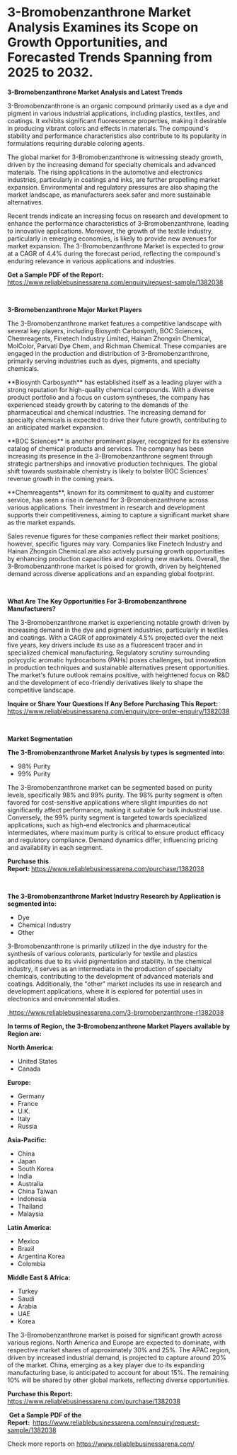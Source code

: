 <p><h1>3-Bromobenzanthrone Market Analysis Examines its Scope on Growth Opportunities, and Forecasted Trends Spanning from 2025 to 2032.</h1></p><p><strong>3-Bromobenzanthrone Market Analysis and Latest Trends</strong></p>
<p><p>3-Bromobenzanthrone is an organic compound primarily used as a dye and pigment in various industrial applications, including plastics, textiles, and coatings. It exhibits significant fluorescence properties, making it desirable in producing vibrant colors and effects in materials. The compound's stability and performance characteristics also contribute to its popularity in formulations requiring durable coloring agents.</p><p>The global market for 3-Bromobenzanthrone is witnessing steady growth, driven by the increasing demand for specialty chemicals and advanced materials. The rising applications in the automotive and electronics industries, particularly in coatings and inks, are further propelling market expansion. Environmental and regulatory pressures are also shaping the market landscape, as manufacturers seek safer and more sustainable alternatives.</p><p>Recent trends indicate an increasing focus on research and development to enhance the performance characteristics of 3-Bromobenzanthrone, leading to innovative applications. Moreover, the growth of the textile industry, particularly in emerging economies, is likely to provide new avenues for market expansion. The 3-Bromobenzanthrone Market is expected to grow at a CAGR of 4.4% during the forecast period, reflecting the compound's enduring relevance in various applications and industries.</p></p>
<p><strong>Get a Sample PDF of the Report:&nbsp;</strong> <a href="https://www.reliablebusinessarena.com/enquiry/request-sample/1382038?utm_campaign=3214&utm_medium=2&utm_source=Github&utm_content=ia&utm_term=02042025&utm_id=3-bromobenzanthrone">https://www.reliablebusinessarena.com/enquiry/request-sample/1382038</a></p>
<p>&nbsp;</p>
<p><strong>3-Bromobenzanthrone Major Market Players</strong></p>
<p><p>The 3-Bromobenzanthrone market features a competitive landscape with several key players, including Biosynth Carbosynth, BOC Sciences, Chemreagents, Finetech Industry Limited, Hainan Zhongxin Chemical, MolColor, Parvati Dye Chem, and Richman Chemical. These companies are engaged in the production and distribution of 3-Bromobenzanthrone, primarily serving industries such as dyes, pigments, and specialty chemicals.</p><p>**Biosynth Carbosynth** has established itself as a leading player with a strong reputation for high-quality chemical compounds. With a diverse product portfolio and a focus on custom syntheses, the company has experienced steady growth by catering to the demands of the pharmaceutical and chemical industries. The increasing demand for specialty chemicals is expected to drive their future growth, contributing to an anticipated market expansion.</p><p>**BOC Sciences** is another prominent player, recognized for its extensive catalog of chemical products and services. The company has been increasing its presence in the 3-Bromobenzanthrone segment through strategic partnerships and innovative production techniques. The global shift towards sustainable chemistry is likely to bolster BOC Sciences' revenue growth in the coming years.</p><p>**Chemreagents**, known for its commitment to quality and customer service, has seen a rise in demand for 3-Bromobenzanthrone across various applications. Their investment in research and development supports their competitiveness, aiming to capture a significant market share as the market expands.</p><p>Sales revenue figures for these companies reflect their market positions; however, specific figures may vary. Companies like Finetech Industry and Hainan Zhongxin Chemical are also actively pursuing growth opportunities by enhancing production capacities and exploring new markets. Overall, the 3-Bromobenzanthrone market is poised for growth, driven by heightened demand across diverse applications and an expanding global footprint.</p></p>
<p>&nbsp;</p>
<p><strong>What Are The Key Opportunities For 3-Bromobenzanthrone Manufacturers?</strong></p>
<p><p>The 3-Bromobenzanthrone market is experiencing notable growth driven by increasing demand in the dye and pigment industries, particularly in textiles and coatings. With a CAGR of approximately 4.5% projected over the next five years, key drivers include its use as a fluorescent tracer and in specialized chemical manufacturing. Regulatory scrutiny surrounding polycyclic aromatic hydrocarbons (PAHs) poses challenges, but innovation in production techniques and sustainable alternatives present opportunities. The market's future outlook remains positive, with heightened focus on R&D and the development of eco-friendly derivatives likely to shape the competitive landscape.</p></p>
<p><strong>Inquire or Share Your Questions If Any Before Purchasing This Report:</strong> <a href="https://www.reliablebusinessarena.com/enquiry/pre-order-enquiry/1382038?utm_campaign=3214&utm_medium=2&utm_source=Github&utm_content=ia&utm_term=02042025&utm_id=3-bromobenzanthrone">https://www.reliablebusinessarena.com/enquiry/pre-order-enquiry/1382038</a></p>
<p>&nbsp;</p>
<p><strong>Market Segmentation</strong></p>
<p><strong>The 3-Bromobenzanthrone Market Analysis by types is segmented into:</strong></p>
<p><ul><li>98% Purity</li><li>99% Purity</li></ul></p>
<p><p>The 3-Bromobenzanthrone market can be segmented based on purity levels, specifically 98% and 99% purity. The 98% purity segment is often favored for cost-sensitive applications where slight impurities do not significantly affect performance, making it suitable for bulk industrial use. Conversely, the 99% purity segment is targeted towards specialized applications, such as high-end electronics and pharmaceutical intermediates, where maximum purity is critical to ensure product efficacy and regulatory compliance. Demand dynamics differ, influencing pricing and availability in each segment.</p></p>
<p><strong>Purchase this Report:&nbsp;</strong><a href="https://www.reliablebusinessarena.com/purchase/1382038?utm_campaign=3214&utm_medium=2&utm_source=Github&utm_content=ia&utm_term=02042025&utm_id=3-bromobenzanthrone">https://www.reliablebusinessarena.com/purchase/1382038</a></p>
<p>&nbsp;</p>
<p><strong>The 3-Bromobenzanthrone Market Industry Research by Application is segmented into:</strong></p>
<p><ul><li>Dye</li><li>Chemical Industry</li><li>Other</li></ul></p>
<p><p>3-Bromobenzanthrone is primarily utilized in the dye industry for the synthesis of various colorants, particularly for textile and plastics applications due to its vivid pigmentation and stability. In the chemical industry, it serves as an intermediate in the production of specialty chemicals, contributing to the development of advanced materials and coatings. Additionally, the "other" market includes its use in research and development applications, where it is explored for potential uses in electronics and environmental studies.</p></p>
<p><a href="https://www.reliablebusinessarena.com/3-bromobenzanthrone-r1382038?utm_campaign=3214&utm_medium=2&utm_source=Github&utm_content=ia&utm_term=02042025&utm_id=3-bromobenzanthrone">&nbsp;https://www.reliablebusinessarena.com/3-bromobenzanthrone-r1382038</a></p>
<p><strong>In terms of Region, the 3-Bromobenzanthrone Market Players available by Region are:</strong></p>
<p>
    <p> <strong> North America: </strong>
        <ul>
            <li>United States</li>
            <li>Canada</li>
        </ul>
        </p> 
    <p> <strong> Europe: </strong>
        <ul>
            <li>Germany</li>
            <li>France</li>
            <li>U.K.</li>
            <li>Italy</li>
            <li>Russia</li>
        </ul>
        </p> 
    <p> <strong> Asia-Pacific: </strong>
        <ul>
            <li>China</li>
            <li>Japan</li>
            <li>South Korea</li>
            <li>India</li>
            <li>Australia</li>
            <li>China Taiwan</li>
            <li>Indonesia</li>
            <li>Thailand</li>
            <li>Malaysia</li>
        </ul>
        </p> 
    <p> <strong> Latin America: </strong>
        <ul>
            <li>Mexico</li>
            <li>Brazil</li>
            <li>Argentina Korea</li>
            <li>Colombia</li>
        </ul>
        </p> 
    <p> <strong> Middle East & Africa: </strong>
        <ul>
            <li>Turkey</li>
            <li>Saudi</li>
            <li>Arabia</li>
            <li>UAE</li>
            <li>Korea</li>
        </ul>
    </p>
    </p>
<p><p>The 3-Bromobenzanthrone market is poised for significant growth across various regions. North America and Europe are expected to dominate, with respective market shares of approximately 30% and 25%. The APAC region, driven by increased industrial demand, is projected to capture around 20% of the market. China, emerging as a key player due to its expanding manufacturing base, is anticipated to account for about 15%. The remaining 10% will be shared by other global markets, reflecting diverse opportunities.</p></p>
<p><strong>Purchase this Report: </strong><a href="https://www.reliablebusinessarena.com/purchase/1382038?utm_campaign=3214&utm_medium=2&utm_source=Github&utm_content=ia&utm_term=02042025&utm_id=3-bromobenzanthrone">https://www.reliablebusinessarena.com/purchase/1382038</a></p>
<p>&nbsp;<strong>Get a Sample PDF of the Report:&nbsp;&nbsp;</strong><a href="https://www.reliablebusinessarena.com/enquiry/request-sample/1382038?utm_campaign=3214&utm_medium=2&utm_source=Github&utm_content=ia&utm_term=02042025&utm_id=3-bromobenzanthrone">https://www.reliablebusinessarena.com/enquiry/request-sample/1382038</a></p>
<p><strong></strong></p>
<p>Check more reports on <a href="https://www.reliablebusinessarena.com/?utm_campaign=3214&utm_medium=2&utm_source=Github&utm_content=ia&utm_term=02042025&utm_id=3-bromobenzanthrone">https://www.reliablebusinessarena.com/</a></p>